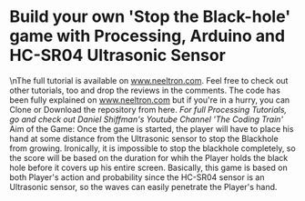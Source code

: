 # Build your own 'Stop the Black-hole' game with Processing, Arduino and HC-SR04 Ultrasonic Sensor
\nThe full tutorial is available on www.neeltron.com. Feel free to check out other tutorials, too and drop the reviews in the comments.
The code has been fully explained on www.neeltron.com but if you're in a hurry, you can Clone or Download the repository from here.
*For full Processing Tutorials, go and check out Daniel Shiffman's Youtube Channel 'The Coding Train'*
Aim of the Game: Once the game is started, the player will have to place his hand at some distance from the Ultrasonic sensor to stop the Blackhole from growing. Ironically, it is impossible to stop the blackhole completely, so the score will be based on the duration for whih the Player holds the black hole before it covers up his entire screen. Basically, this game is based on both Player's action and probability since the HC-SR04 sensor is an Ultrasonic sensor, so the waves can easily penetrate the Player's hand.
